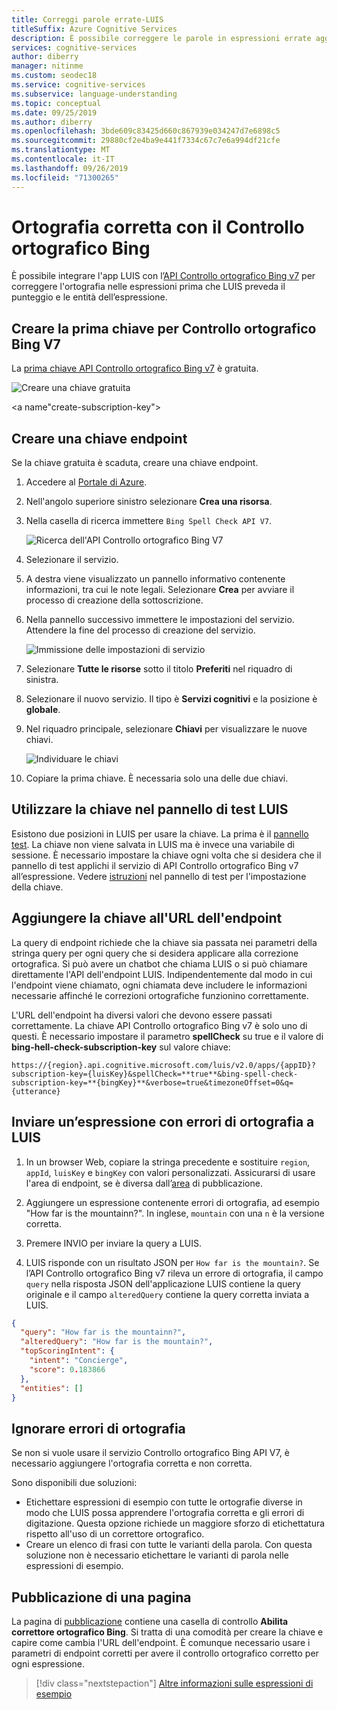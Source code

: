 ```yaml
---
title: Correggi parole errate-LUIS
titleSuffix: Azure Cognitive Services
description: È possibile correggere le parole in espressioni errate aggiungendo API Controllo ortografico Bing v7 alle query di endpoint LUIS.
services: cognitive-services
author: diberry
manager: nitinme
ms.custom: seodec18
ms.service: cognitive-services
ms.subservice: language-understanding
ms.topic: conceptual
ms.date: 09/25/2019
ms.author: diberry
ms.openlocfilehash: 3bde609c83425d660c867939e034247d7e6898c5
ms.sourcegitcommit: 29880cf2e4ba9e441f7334c67c7e6a994df21cfe
ms.translationtype: MT
ms.contentlocale: it-IT
ms.lasthandoff: 09/26/2019
ms.locfileid: "71300265"
---
```

# <a name="correct-misspelled-words-with-bing-spell-check"></a>Ortografia corretta con il Controllo ortografico Bing

È possibile integrare l'app LUIS con l’[API Controllo ortografico Bing v7](https://azure.microsoft.com/services/cognitive-services/spell-check/) per correggere l'ortografia nelle espressioni prima che LUIS preveda il punteggio e le entità dell’espressione. 

## <a name="create-first-key-for-bing-spell-check-v7"></a>Creare la prima chiave per Controllo ortografico Bing V7
La [prima chiave API Controllo ortografico Bing v7](https://azure.microsoft.com/try/cognitive-services/?api=spellcheck-api) è gratuita. 

![Creare una chiave gratuita](./media/luis-tutorial-bing-spellcheck/free-key.png)

<a name"create-subscription-key"></a>
## <a name="create-endpoint-key"></a>Creare una chiave endpoint
Se la chiave gratuita è scaduta, creare una chiave endpoint.

1. Accedere al [Portale di Azure](https://portal.azure.com). 

2. Nell'angolo superiore sinistro selezionare **Crea una risorsa**.

3. Nella casella di ricerca immettere `Bing Spell Check API V7`.

    ![Ricerca dell'API Controllo ortografico Bing V7](./media/luis-tutorial-bing-spellcheck/portal-search.png)

4. Selezionare il servizio. 

5. A destra viene visualizzato un pannello informativo contenente informazioni, tra cui le note legali. Selezionare **Crea** per avviare il processo di creazione della sottoscrizione. 

6. Nella pannello successivo immettere le impostazioni del servizio. Attendere la fine del processo di creazione del servizio.

    ![Immissione delle impostazioni di servizio](./media/luis-tutorial-bing-spellcheck/subscription-settings.png)

7. Selezionare **Tutte le risorse** sotto il titolo **Preferiti** nel riquadro di sinistra.

8. Selezionare il nuovo servizio. Il tipo è **Servizi cognitivi** e la posizione è **globale**. 

9. Nel riquadro principale, selezionare **Chiavi** per visualizzare le nuove chiavi.

    ![Individuare le chiavi](./media/luis-tutorial-bing-spellcheck/grab-keys.png)

10. Copiare la prima chiave. È necessaria solo una delle due chiavi. 

## <a name="using-the-key-in-luis-test-panel"></a>Utilizzare la chiave nel pannello di test LUIS
Esistono due posizioni in LUIS per usare la chiave. La prima è il [pannello test](luis-interactive-test.md#view-bing-spell-check-corrections-in-test-panel). La chiave non viene salvata in LUIS ma è invece una variabile di sessione. È necessario impostare la chiave ogni volta che si desidera che il pannello di test applichi il servizio di API Controllo ortografico Bing v7 all’espressione. Vedere [istruzioni](luis-interactive-test.md#view-bing-spell-check-corrections-in-test-panel) nel pannello di test per l'impostazione della chiave.

## <a name="adding-the-key-to-the-endpoint-url"></a>Aggiungere la chiave all'URL dell'endpoint
La query di endpoint richiede che la chiave sia passata nei parametri della stringa query per ogni query che si desidera applicare alla correzione ortografica. Si può avere un chatbot che chiama LUIS o si può chiamare direttamente l'API dell'endpoint LUIS. Indipendentemente dal modo in cui l'endpoint viene chiamato, ogni chiamata deve includere le informazioni necessarie affinché le correzioni ortografiche funzionino correttamente.

L'URL dell'endpoint ha diversi valori che devono essere passati correttamente. La chiave API Controllo ortografico Bing v7 è solo uno di questi. È necessario impostare il parametro **spellCheck** su true e il valore di **bing-hell-check-subscription-key** sul valore chiave:

`https://{region}.api.cognitive.microsoft.com/luis/v2.0/apps/{appID}?subscription-key={luisKey}&spellCheck=**true**&bing-spell-check-subscription-key=**{bingKey}**&verbose=true&timezoneOffset=0&q={utterance}`

## <a name="send-misspelled-utterance-to-luis"></a>Inviare un’espressione con errori di ortografia a LUIS
1. In un browser Web, copiare la stringa precedente e sostituire `region`, `appId`, `luisKey` e `bingKey` con valori personalizzati. Assicurarsi di usare l'area di endpoint, se è diversa dall’[area](luis-reference-regions.md) di pubblicazione.

2. Aggiungere un espressione contenente errori di ortografia, ad esempio "How far is the mountainn?". In inglese, `mountain` con una `n` è la versione corretta. 

3. Premere INVIO per inviare la query a LUIS.

4. LUIS risponde con un risultato JSON per `How far is the mountain?`. Se l’API Controllo ortografico Bing v7 rileva un errore di ortografia, il campo `query` nella risposta JSON dell'applicazione LUIS contiene la query originale e il campo `alteredQuery` contiene la query corretta inviata a LUIS.

```json
{
  "query": "How far is the mountainn?",
  "alteredQuery": "How far is the mountain?",
  "topScoringIntent": {
    "intent": "Concierge",
    "score": 0.183866
  },
  "entities": []
}
```

## <a name="ignore-spelling-mistakes"></a>Ignorare errori di ortografia

Se non si vuole usare il servizio Controllo ortografico Bing API V7, è necessario aggiungere l'ortografia corretta e non corretta. 

Sono disponibili due soluzioni:

* Etichettare espressioni di esempio con tutte le ortografie diverse in modo che LUIS possa apprendere l'ortografia corretta e gli errori di digitazione. Questa opzione richiede un maggiore sforzo di etichettatura rispetto all'uso di un correttore ortografico.
* Creare un elenco di frasi con tutte le varianti della parola. Con questa soluzione non è necessario etichettare le varianti di parola nelle espressioni di esempio. 

## <a name="publishing-page"></a>Pubblicazione di una pagina
La pagina di [pubblicazione](luis-how-to-publish-app.md) contiene una casella di controllo **Abilita correttore ortografico Bing**. Si tratta di una comodità per creare la chiave e capire come cambia l'URL dell'endpoint. È comunque necessario usare i parametri di endpoint corretti per avere il controllo ortografico corretto per ogni espressione. 

> [!div class="nextstepaction"]
> [Altre informazioni sulle espressioni di esempio](luis-how-to-add-example-utterances.md)
